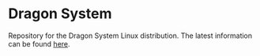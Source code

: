 # Dragon System
Repository for the Dragon System Linux distribution. The latest information can be found [here](https://dragonprojects.net/dragonsystem).
